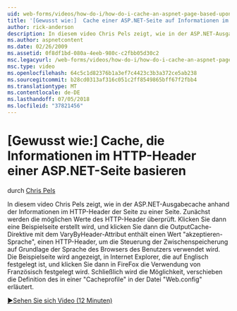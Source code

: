 ```yaml
---
uid: web-forms/videos/how-do-i/how-do-i-cache-an-aspnet-page-based-upon-information-in-the-http-header
title: '[Gewusst wie:]  Cache einer ASP.NET-Seite auf Informationen im HTTP-Header basierend | Microsoft-Dokumentation'
author: rick-anderson
description: In diesem video Chris Pels zeigt, wie in der ASP.NET-Ausgabecache anhand der Informationen im HTTP-Header der Seite zu einer Seite. Erste, die mögliche HTTP-pfzeile...
ms.author: aspnetcontent
ms.date: 02/26/2009
ms.assetid: 0f8df1bd-080a-4eeb-980c-c2fbb05d30c2
msc.legacyurl: /web-forms/videos/how-do-i/how-do-i-cache-an-aspnet-page-based-upon-information-in-the-http-header
msc.type: video
ms.openlocfilehash: 64c5c1d82376b1a3ef7c4423c3b3a372ce5ab238
ms.sourcegitcommit: b28cd0313af316c051c2ff8549865bff67f2fbb4
ms.translationtype: MT
ms.contentlocale: de-DE
ms.lasthandoff: 07/05/2018
ms.locfileid: "37821456"
---
```

<a name="how-do-i--cache-an-aspnet-page-based-upon-information-in-the-http-header"></a>[Gewusst wie:]  Cache, die Informationen im HTTP-Header einer ASP.NET-Seite basieren
====================
durch [Chris Pels](https://twitter.com/chrispels)

In diesem video Chris Pels zeigt, wie in der ASP.NET-Ausgabecache anhand der Informationen im HTTP-Header der Seite zu einer Seite. Zunächst werden die möglichen Werte des HTTP-Header überprüft. Klicken Sie dann eine Beispielseite erstellt wird, und klicken Sie dann die OutputCache-Direktive mit dem VaryByHeader-Attribut enthält einen Wert "akzeptieren-Sprache", einen HTTP-Header, um die Steuerung der Zwischenspeicherung auf Grundlage der Sprache des Browsers des Benutzers verwendet wird. Die Beispielseite wird angezeigt, in Internet Explorer, die auf Englisch festgelegt ist, und klicken Sie dann in FireFox die Verwendung von Französisch festgelegt wird. Schließlich wird die Möglichkeit, verschieben die Definition des in einer "Cacheprofile" in der Datei "Web.config" erläutert.

[&#9654;Sehen Sie sich Video (12 Minuten)](https://channel9.msdn.com/Blogs/ASP-NET-Site-Videos/how-do-i-cache-an-aspnet-page-based-upon-information-in-the-http-header)
